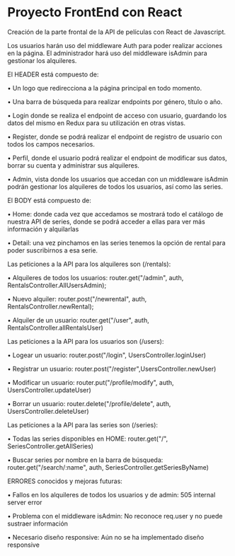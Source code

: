 # Proyecto FrontEnd con React

Creación de la  parte frontal de la API de películas con React de Javascript.

Los usuarios harán uso del middleware Auth para poder realizar acciones en la página.
El administrador hará uso del middleware isAdmin para gestionar los alquileres.


El HEADER está compuesto de:

•	Un logo que redirecciona a la página principal en todo momento.

•	Una barra de búsqueda para realizar endpoints por género, título o año.

•	Login donde se realiza el endpoint de acceso con usuario, guardando los datos del mismo en Redux para su utilización en otras vistas.

•	Register, donde se podrá realizar el endpoint de registro de usuario con todos los campos necesarios.

•	Perfil, donde el usuario podrá realizar el endpoint de modificar sus datos, borrar su cuenta y administrar sus alquileres.

•	Admin, vista donde los usuarios que accedan con un middleware isAdmin podrán gestionar los alquileres de todos los usuarios, así como las series.


El BODY está compuesto de:

•	Home: donde cada vez que accedamos se mostrará todo el catálogo de nuestra API de series, donde se podrá acceder a ellas para ver más información y alquilarlas

•	Detail: una vez pinchamos en las series tenemos la opción de rental para poder suscribirnos a esa serie.


Las peticiones a la API para los alquileres son (/rentals):

•	Alquileres de todos los usuarios: 
    router.get("/admin", auth, RentalsController.AllUsersAdmin);

•	Nuevo alquiler:
    router.post("/newrental", auth, RentalsController.newRental);

•   Alquiler de un usuario:
    router.get("/user", auth, RentalsController.allRentalsUser)


Las peticiones a la API para los usuarios son (/users):

•   Logear un usuario: 
    router.post("/login", UsersController.loginUser)

•   Registrar un usuario: 
    router.post("/register",UsersController.newUser)

•   Modificar un usuario: 
    router.put("/profile/modify", auth, UsersController.updateUser)

•   Borrar un usuario: 
    router.delete("/profile/delete", auth, UsersController.deleteUser)


Las peticiones a la API para las series son (/series):

•   Todas las series disponibles en HOME: 
    router.get("/", SeriesController.getAllSeries)

•   Buscar series por nombre en la barra de búsqueda:
    router.get("/search/:name", auth, SeriesController.getSeriesByName)



ERRORES conocidos y mejoras futuras:

•   Fallos en los alquileres de todos los usuarios y de admin: 
    505 internal server error

•   Problema con el middleware isAdmin:
    No reconoce req.user y no puede sustraer información

•   Necesario diseño responsive:
    Aún no se ha implementado diseño responsive
